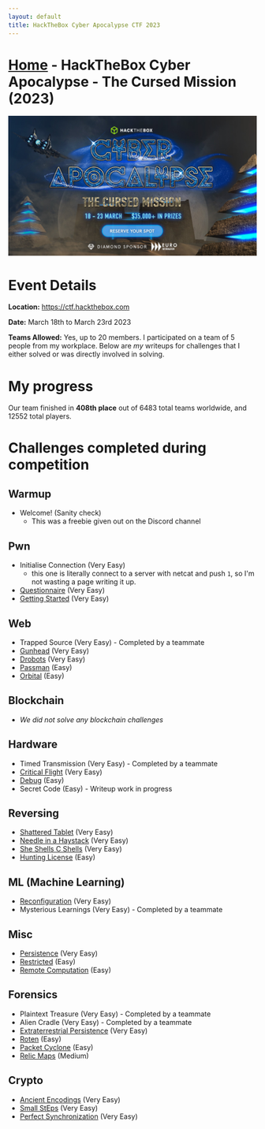 ```yaml
---
layout: default
title: HackTheBox Cyber Apocalypse CTF 2023
---
```


# [Home](../index.md) - HackTheBox Cyber Apocalypse - The Cursed Mission (2023)

![May 14-20th 2023](banner-821.jpg)
# Event Details
**Location:** https://ctf.hackthebox.com

**Date:** March 18th to March 23rd 2023

**Teams Allowed:** Yes, up to 20 members. I participated on a team of 5 people from my workplace. Below are _my_ writeups for challenges that I either solved or was directly involved in solving.

# My progress
Our team finished in __408th place__ out of 6483 total teams worldwide, and 12552 total players.

# Challenges completed during competition
## Warmup
 - Welcome! (Sanity check)
   - This was a freebie given out on the Discord channel

## Pwn
 - Initialise Connection (Very Easy)
   - this one is literally connect to a server with netcat and push `1`, so I'm not wasting a page writing it up.
 - [Questionnaire](pwn-questionnaire.md) (Very Easy)
 - [Getting Started](pwn-getting-started.md) (Very Easy)


## Web
 - Trapped Source (Very Easy) - Completed by a teammate
 - [Gunhead](web-gunhead.md) (Very Easy)
 - [Drobots](web-drobots.md) (Very Easy)
 - [Passman](web-passman.md) (Easy)
 - [Orbital](web-orbital.md) (Easy)


## Blockchain
 - _We did not solve any blockchain challenges_

## Hardware
 - Timed Transmission (Very Easy) - Completed by a teammate
 - [Critical Flight](hw-critical-flight.md) (Very Easy)
 - [Debug](hw-debug.md) (Easy)
 - Secret Code (Easy) - Writeup work in progress

## Reversing
 - [Shattered Tablet](rev-shattered-tablet.md) (Very Easy)
 - [Needle in a Haystack](rev-needle-in-a-haystack.md) (Very Easy)
 - [She Shells C Shells](rev-cshells.md) (Very Easy)
 - [Hunting License](rev-hunting-license.md) (Easy)

## ML (Machine Learning)
 - [Reconfiguration](ml-reconfiguration.md) (Very Easy)
 - Mysterious Learnings (Very Easy) - Completed by a teammate

## Misc
 - [Persistence](misc-persistence.md) (Very Easy)
 - [Restricted](misc-restricted.md) (Easy)
 - [Remote Computation](misc-remote-computation.md) (Easy)

## Forensics
 - Plaintext Treasure (Very Easy) - Completed by a teammate
 - Alien Cradle (Very Easy) - Completed by a teammate
 - [Extraterrestrial Persistence](for-extra-persistence.md) (Very Easy)
 - [Roten](for-roten.md) (Easy)
 - [Packet Cyclone](for-packet-cyclone) (Easy)
 - [Relic Maps](for-relicmaps) (Medium)

## Crypto
 - [Ancient Encodings](crypto-ancient-encodings.md) (Very Easy)
 - [Small StEps](crypto-small-steps.md) (Very Easy)
 - [Perfect Synchronization](crypto-perfect-synchronization.md) (Very Easy)
 